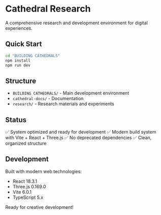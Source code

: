 # Cathedral Research

A comprehensive research and development environment for digital experiences.

## Quick Start

```bash
cd "BUILDING CATHEDRALS"
npm install
npm run dev
```

## Structure

- `BUILDING CATHEDRALS/` - Main development environment
- `cathedral-docs/` - Documentation  
- `research/` - Research materials and experiments

## Status

✅ System optimized and ready for development
✅ Modern build system with Vite + React + Three.js
✅ No deprecated dependencies
✅ Clean, organized structure

## Development

Built with modern web technologies:
- React 18.3.1
- Three.js 0.169.0  
- Vite 6.0.1
- TypeScript 5.x

Ready for creative development!
